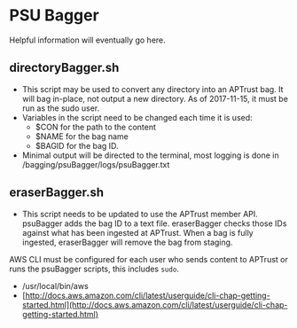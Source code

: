 # PSU Bagger

Helpful information will eventually go here.

## directoryBagger.sh
 * This script may be used to convert any directory into an APTrust bag. It will bag in-place, not output a new directory. As of 2017-11-15, it must be run as the sudo user.
 * Variables in the script need to be changed each time it is used: 
    * $CON for the path to the content
    * $NAME for the bag name
    * $BAGID for the bag ID.
 * Minimal output will be directed to the terminal, most logging is done in /bagging/psuBagger/logs/psuBagger.txt

## eraserBagger.sh
  * This script needs to be updated to use the APTrust member API. psuBagger adds the bag ID to a text file. eraserBagger checks those IDs against what has been ingested at APTrust. When a bag is fully ingested, eraserBagger will remove the bag from staging.

AWS CLI must be configured for each user who sends content to APTrust or runs the psuBagger scripts, this includes `sudo`. 
  * /usr/local/bin/aws 
  * [http://docs.aws.amazon.com/cli/latest/userguide/cli-chap-getting-started.html](http://docs.aws.amazon.com/cli/latest/userguide/cli-chap-getting-started.html)
